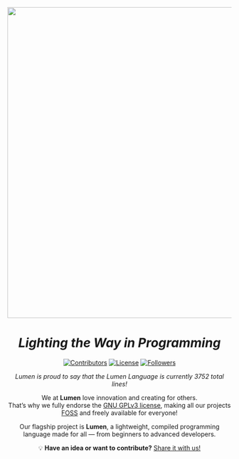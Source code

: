<div align="center">

<img src="https://github.com/user-attachments/assets/651302ec-c5ec-4776-ab7e-e37dba3cf6ea"
     width="700" 
/>
<br>

# *Lighting the Way in Programming*
<div align="center">
  
[![Contributors](https://img.shields.io/github/contributors/The-Lumen-Project/Lumen?style=flat&color=FFCE50&labelColor=222222)](https://github.com/The-Lumen-Project/Lumen/graphs/contributors)
[![License](https://img.shields.io/badge/License-GPLv3-FFCE50?style=flat&labelColor=222222)](https://www.gnu.org/licenses/gpl-3.0.en.html)
[![Followers](https://img.shields.io/github/followers/The-Lumen-Project?style=flat&color=FFCE50&labelColor=222222)](https://github.com/The-Lumen-Project?tab=followers)

*Lumen is proud to say that the Lumen Language is currently 3752 total lines!*

</div>


We at **Lumen** love innovation and creating for others.  
That’s why we fully endorse the [GNU GPLv3 license](https://www.gnu.org/licenses/gpl-3.0.en.html), making all our projects [FOSS](https://en.wikipedia.org/wiki/Free_and_open-source_software) and freely available for everyone!

Our flagship project is **Lumen**, a lightweight, compiled programming language made for all — from beginners to advanced developers.  

💡 **Have an idea or want to contribute?** [Share it with us!](mailto:thisguy@thisguylabs.com)

</div>
